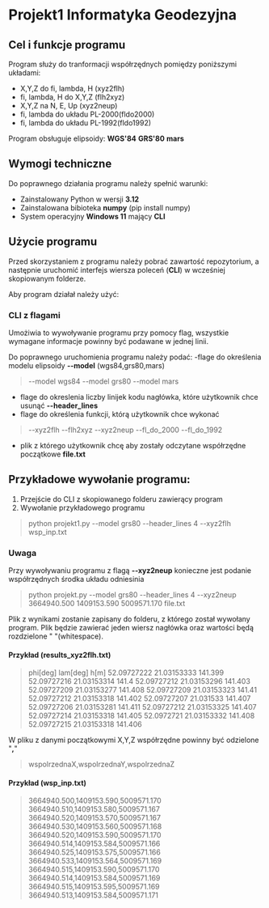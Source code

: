# Projekt1 Informatyka Geodezyjna 

## Cel i funkcje programu
Program służy do tranformacji współrzędnych pomiędzy poniższymi układami:
- X,Y,Z do fi, lambda, H (xyz2flh)
- fi, lambda, H do X,Y,Z (flh2xyz)
- X,Y,Z na N, E, Up (xyz2neup)
- fi, lambda do układu PL-2000(fldo2000)
- fi, lambda do układu PL-1992(fldo1992)

Program obsługuje elipsoidy:
**WGS'84**
**GRS'80**
**mars**

## Wymogi techniczne
Do poprawnego działania programu należy spełnić warunki:
- Zainstalowany Python w wersji **3.12**
- Zainstalowana bibioteka **numpy** (pip install numpy)
- System operacyjny **Windows 11** mający **CLI**

## Użycie programu

Przed skorzystaniem z programu należy pobrać zawartość repozytorium, a następnie uruchomić interfejs wiersza poleceń (**CLI**) w wcześniej skopiowanym folderze.

Aby program działał należy użyć:

### CLI z flagami 

Umożiwia to wywoływanie programu przy pomocy flag, wszystkie wymagane informacje powinny być podawane w jednej linii.

Do poprawnego uruchomienia programu należy podać:
-flage do określenia modelu elipsoidy **--model** (wgs84,grs80,mars) 
>--model wgs84	--model grs80	--model mars
- flage do okreslenia liczby linijek kodu nagłówka, które użytkownik chce usunąć **--header_lines** 
- flage do określenia funkcji, którą użytkownik chce wykonać
>--xyz2flh	--flh2xyz	--xyz2neup	--fl_do_2000	--fl_do_1992
- plik z którego użytkownik chcę aby zostały odczytane współrzędne początkowe **file.txt**

## Przykładowe wywołanie programu:
1. Przejście do CLI z skopiowanego folderu zawierący program
2. Wywołanie przykładowego programu 
>python projekt1.py --model grs80 --header_lines 4 --xyz2flh wsp_inp.txt 

### Uwaga
Przy wywoływaniu programu z flagą **--xyz2neup** konieczne jest podanie współrzędnych środka układu odniesinia
>python projekt.py --model grs80 --header_lines 4 --xyz2neup 3664940.500 1409153.590 5009571.170 file.txt

Plik z wynikami zostanie zapisany do folderu, z którego został wywołany program. Plik będzie zawierać jeden wiersz nagłówka oraz wartości będą rozdzielone " "(whitespace).

#### Przykład (**results_xyz2flh.txt**)
>phi[deg]      lam[deg]      h[m] 
>52.09727222 21.03153333 141.399
>52.09727216 21.03153314 141.4
>52.09727212 21.03153296 141.403
>52.09727209 21.03153277 141.408
>52.09727209 21.03153323 141.41
>52.09727212 21.03153318 141.402
>52.09727207 21.031533 141.407
>52.09727206 21.03153281 141.411
>52.09727212 21.03153325 141.407
>52.09727214 21.03153318 141.405
>52.0972721 21.03153332 141.408
>52.09727215 21.03153318 141.406


W pliku z danymi początkowymi X,Y,Z współrzędne powinny być odzielone "**,**" 
>wspolrzednaX,wspolrzednaY,wspolrzednaZ

#### Przykład (**wsp_inp.txt**)
>3664940.500,1409153.590,5009571.170
>3664940.510,1409153.580,5009571.167
>3664940.520,1409153.570,5009571.167
>3664940.530,1409153.560,5009571.168
>3664940.520,1409153.590,5009571.170
>3664940.514,1409153.584,5009571.166
>3664940.525,1409153.575,5009571.166
>3664940.533,1409153.564,5009571.169
>3664940.515,1409153.590,5009571.170
>3664940.514,1409153.584,5009571.169
>3664940.515,1409153.595,5009571.169
>3664940.513,1409153.584,5009571.171
